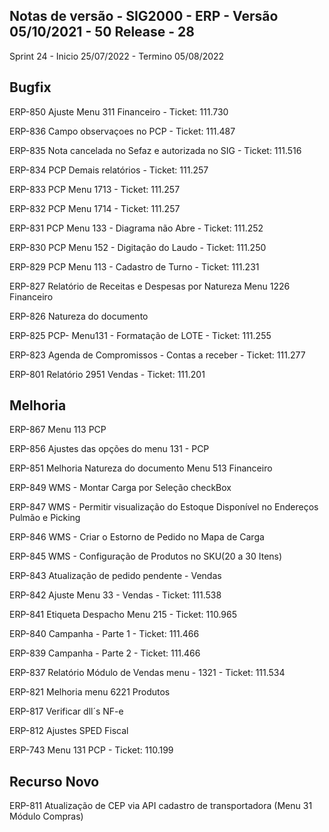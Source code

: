 ## Notas de versão - SIG2000 - ERP - Versão 05/10/2021 - 50 Release - 28
Sprint 24 - Inicio 25/07/2022 - Termino 05/08/2022

## Bugfix

ERP-850 Ajuste Menu 311 Financeiro - Ticket: 111.730

ERP-836 Campo observaçoes no PCP - Ticket: 111.487

ERP-835 Nota cancelada no Sefaz e autorizada no SIG - Ticket: 111.516

ERP-834 PCP Demais relatórios - Ticket: 111.257

ERP-833 PCP Menu 1713 - Ticket: 111.257

ERP-832 PCP Menu 1714 - Ticket: 111.257

ERP-831 PCP Menu 133 - Diagrama não Abre - Ticket: 111.252

ERP-830 PCP Menu 152 - Digitação do Laudo - Ticket: 111.250

ERP-829 PCP Menu 113 - Cadastro de Turno - Ticket: 111.231

ERP-827 Relatório de Receitas e Despesas por Natureza Menu 1226 Financeiro

ERP-826 Natureza do documento

ERP-825 PCP- Menu131 - Formatação de LOTE - Ticket: 111.255

ERP-823 Agenda de Compromissos - Contas a receber - Ticket: 111.277

ERP-801 Relatório 2951 Vendas - Ticket: 111.201


## Melhoria

ERP-867 Menu 113 PCP

ERP-856 Ajustes das opções do menu 131 - PCP

ERP-851 Melhoria Natureza do documento Menu 513 Financeiro

ERP-849 WMS - Montar Carga por Seleção checkBox

ERP-847 WMS - Permitir visualização do Estoque Disponível no Endereços Pulmão e Picking

ERP-846 WMS - Criar o Estorno de Pedido no Mapa de Carga

ERP-845 WMS - Configuração de Produtos no SKU(20 a 30 Itens)

ERP-843 Atualização de pedido pendente - Vendas

ERP-842 Ajuste Menu 33 - Vendas - Ticket: 111.538

ERP-841 Etiqueta Despacho Menu 215 - Ticket: 110.965

ERP-840 Campanha - Parte 1 - Ticket: 111.466

ERP-839 Campanha - Parte 2 - Ticket: 111.466

ERP-837 Relatório Módulo de Vendas menu - 1321 - Ticket: 111.534

ERP-821 Melhoria menu 6221 Produtos 

ERP-817 Verificar dll´s NF-e 

ERP-812 Ajustes SPED Fiscal 

ERP-743 Menu 131 PCP - Ticket: 110.199

## Recurso Novo

ERP-811 Atualização de CEP via API cadastro de transportadora (Menu 31 Módulo Compras)
